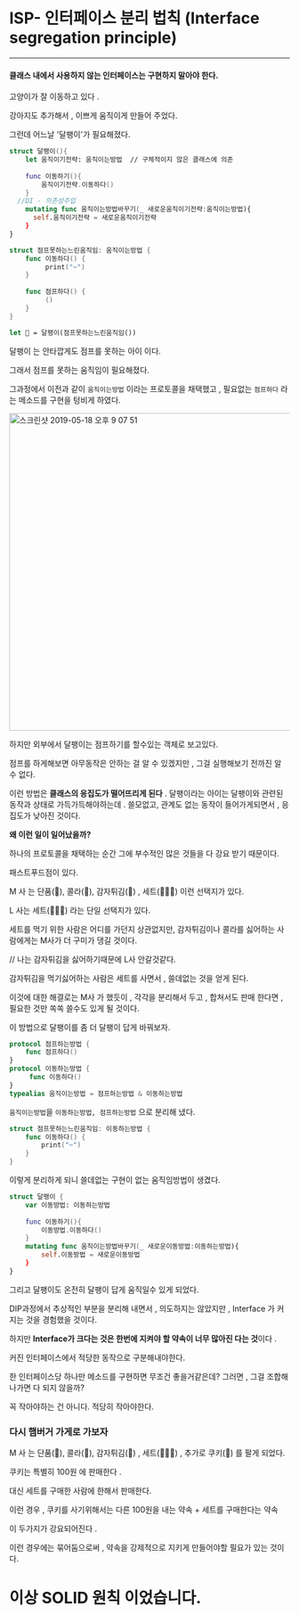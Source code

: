 # ISP- 인터페이스 분리 법칙 (Interface segregation principle)

---



#### 클래스 내에서 사용하지 않는 인터페이스는 구현하지 말아야 한다.

고양이가 잘 이동하고 있다 .

강아지도 추가해서 , 이쁘게 움직이게 만들어 주었다.



그런데 어느날 '달팽이'가 필요해졌다.

```swift
struct 달팽이(){
    let 움직이기전략: 움직이는방법  // 구체적이지 않은 클래스에 의존
    
    func 이동하기(){
        움직이기전략.이동하다()
    }
  //DI - 의존성주입
    mutating func 움직이는방법바꾸기(_ 새로운움직이기전략:움직이는방법){
      self.움직이기전략 = 새로운움직이기전략
    }
}
```

```swift
struct 점프못하는느린움직임: 움직이는방법 {
    func 이동하다() {
         print("~")
    }
    
    func 점프하다() {
         ()
    }
}
```

```swift
let 🐌 = 달팽이(점프못하는느린움직임())
```

달팽이 는 안타깝게도 점프를 못하는 아이 이다.

그래서 점프를 못하는 움직임이 필요해졌다.

그과정에서 이전과 같이 `움직이는방법`  이라는 프로토콜을 채택했고 , 필요없는 `점프하다` 라는 메소드를 구현을 텅비게 하였다.

<img width="570" alt="스크린샷 2019-05-18 오후 9 07 51" src="https://user-images.githubusercontent.com/39197978/57969341-06193b80-79b1-11e9-9037-c06047144314.png">

하지만 외부에서 달팽이는 점프하기를 할수있는 객체로 보고있다.

점프를 하게해보면 아무동작은 안하는 걸 알 수 있겠지만 , 그걸 실행해보기 전까진 알 수 없다.

이런 방법은 **클래스의 응집도가 떨어뜨리게 된다** . 달팽이라는 아이는 달팽이와 관련된 동작과 상태로 가득가득해야하는데 . 쓸모없고, 관계도 없는 동작이 들어가게되면서 , 응집도가 낮아진 것이다.



**왜 이런 일이 일어났을까?**

하나의 프로토콜을 채택하는 순간 그에 부수적인 많은 것들을 다 강요 받기 때문이다.

패스트푸드점이 있다.

M 사 는 단품(🍔), 콜라(🥤), 감자튀김(🍟) , 세트(🍔🍟🥤) 이런 선택지가 있다. 

L 사는  세트(🍔🍟🥤) 라는 단일 선택지가 있다.

세트를 먹기 위한 사람은 어디를 가던지 상관없지만, 감자튀김이나 콜라를 싫어하는 사람에게는 M사가 더 구미가 댕길 것이다.

 // 나는 감자튀김을 싫어하기때문에 L사 안갈것같다.

감자튀김을 먹기싫어하는 사람은 세트를 사면서 , 쓸데없는 것을 얻게 된다.



이것에 대한 해결로는 M사 가 했듯이 , 각각을 분리해서 두고 , 합쳐서도 판매 한다면 , 필요한 것만 쏙쏙 쓸수도 있게 될 것이다.



이 방법으로 달팽이를 좀 더 달팽이 답게 바꿔보자.

```swift
protocol 점프하는방법 {
    func 점프하다()
}
protocol 이동하는방법 {
     func 이동하다()
}
typealias 움직이는방법 = 점프하는방법 & 이동하는방법
```

`움직이는방법`을  `이동하는방법, 점프하는방법` 으로 분리해 냈다.

```swift
struct 점프못하는느린움직임: 이동하는방법 {
    func 이동하다() {
        print("~")
    }
}
```

이렇게 분리하게 되니 쓸데없는 구현이 없는 움직임방법이 생겼다.

```swift
struct 달팽이 {
    var 이동방법: 이동하는방법
    
    func 이동하기(){
        이동방법.이동하다()
    }
    mutating func 움직이는방법바꾸기(_ 새로운이동방법:이동하는방법){
        self.이동방법 = 새로운이동방법
    }
}
```

그리고 달팽이도 온전히 달팽이 답게 움직일수 있게 되었다.

 DIP과정에서 추상적인 부분을 분리해 내면서 , 의도하지는 않았지만 , Interface 가 커지는 것을 경험했을 것이다.

하지만 **Interface가 크다는 것은 한번에 지켜야 할 약속이 너무 많아진 다는 것**이다 .

커진 인터페이스에서 적당한 동작으로 구분해내야한다.

한 인터페이스당 하나만 메소드를 구현하면 무조건 좋을거같은데?  그러면 , 그걸 조합해 나가면 다 되지 않을까?

꼭 작아야하는 건 아니다. 적당히 작아야한다.



### 다시 햄버거 가게로 가보자

M 사 는 단품(🍔), 콜라(🥤), 감자튀김(🍟) , 세트(🍔🍟🥤) , 추가로 쿠키(🍪) 를 팔게 되었다.

쿠키는 특별히 100원 에  판매한다 .

대신 세트를 구매한 사람에 한해서 판매한다.

이런 경우 ,  쿠키를 사기위해서는 다른 100원을 내는 약속 + 세트를 구매한다는 약속 

 이 두가지가 강요되어진다 .

이런 경우에는 묶어둠으로써 , 약속을 강제적으로 지키게 만들어야할 필요가 있는 것이다.



# 이상 SOLID 원칙 이었습니다.